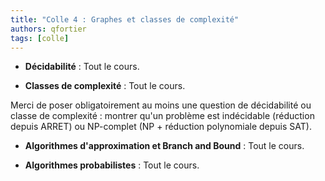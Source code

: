 ```yaml
---
title: "Colle 4 : Graphes et classes de complexité"
authors: qfortier
tags: [colle]
---
```


- **Décidabilité** : Tout le cours.

- **Classes de complexité** : Tout le cours.

Merci de poser obligatoirement au moins une question de décidabilité ou classe de complexité : montrer qu'un problème est indécidable (réduction depuis ARRET) ou NP-complet (NP + réduction polynomiale depuis SAT).

- **Algorithmes d'approximation et Branch and Bound** : Tout le cours.

- **Algorithmes probabilistes** : Tout le cours.
